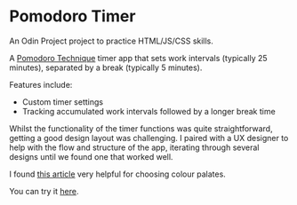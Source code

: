 # Pomodoro Timer

An Odin Project project to practice HTML/JS/CSS skills.

A [Pomodoro Technique](https://en.wikipedia.org/wiki/Pomodoro_Technique) timer app that sets work intervals (typically 25 minutes), separated by a break (typically 5 minutes).

Features include:
* Custom timer settings
* Tracking accumulated work intervals followed by a longer break time

Whilst the functionality of the timer functions was quite straightforward, getting a good design layout was challenging. I paired with a UX designer to help with the flow and structure of the app, iterating through several designs until we found one that worked well. 

I found [this article](https://www.smashingmagazine.com/2016/04/web-developer-guide-color/) very helpful for choosing colour palates.

You can try it [here](https://alicee88.github.io/odin-pomodoro/).
